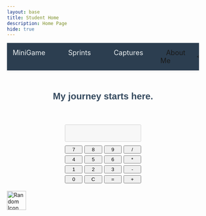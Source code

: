 ```yaml
---
layout: base
title: Student Home 
description: Home Page
hide: true
---
```


<nav style="background-color: #2c3e50; padding: 15px 0; box-shadow: 0 2px 5px rgba(0, 0, 0, 0.1);">
    <ul style="list-style: none; margin: 0; padding: 0; display: flex; justify-content: center; gap: 30px;">
        <li><a href="http://127.0.0.1:4100/DINESHSAHAI_CSA_2025/2024/09/03/Minigame.html" style="text-decoration: none; color: #ecf0f1; font-size: 18px; padding: 8px 15px; border-radius: 4px; transition: background-color 0.3s;">MiniGame</a></li>
        <li><a href="http://127.0.0.1:4100/DINESHSAHAI_CSA_2025/2024/08/28/Hacks-Summary.html" style="text-decoration: none; color: #ecf0f1; font-size: 18px; padding: 8px 15px; border-radius: 4px; transition: background-color 0.3s;">Sprints</a></li>
        <li><a href="http://127.0.0.1:4100/DINESHSAHAI_CSA_2025/2024/08/24/capture.html" style="text-decoration: none; color: #ecf0f1; font-size: 18px; padding: 8px 15px; border-radius: 4px; transition: background-color 0.3s;">Captures</a></li>
        <li><a href="http://127.0.0.1:4100/DINESHSAHAI_CSA_2025/about/" style="text-decoration: none; font-size: 18px; padding: 8px 15px; border-radius: 4px; transition: background-color 0.3s;">About Me</a></li>
        
    </ul>
</nav>

<main style="padding: 20px; font-family: Arial, sans-serif; color: #34495e; text-align: center;">
    <h1 style="font-size: 24px; margin-bottom: 20px;">My journey starts here.</h1>
    <div id="nameDisplay" style="font-size: 20px; line-height: 1.5;"></div>
</main>

<script>
    const name = "My name is Dinesh Sahai, I am a CSA student at Del Norte High School";
    const displayElement = document.getElementById('nameDisplay');
    let index = 0;

    function typeCharacter() {
        if (index < name.length) {
            displayElement.textContent += name.charAt(index);
            index++;
            setTimeout(typeCharacter, 75); 
        }
    }

    typeCharacter();
</script>

<div id="calculator" style="max-width: 200px; margin: 20px auto;">
    <input type="text" id="display" style="width: 100%; padding: 10px; font-size: 18px; text-align: right;" disabled>
    <div style="display: grid; grid-template-columns: repeat(4, 1fr); gap: 5px; margin-top: 10px;">
        <button onclick="appendNumber('7')">7</button>
        <button onclick="appendNumber('8')">8</button>
        <button onclick="appendNumber('9')">9</button>
        <button onclick="appendOperator('/')">/</button>
        <button onclick="appendNumber('4')">4</button>
        <button onclick="appendNumber('5')">5</button>
        <button onclick="appendNumber('6')">6</button>
        <button onclick="appendOperator('*')">*</button>
        <button onclick="appendNumber('1')">1</button>
        <button onclick="appendNumber('2')">2</button>
        <button onclick="appendNumber('3')">3</button>
        <button onclick="appendOperator('-')">-</button>
        <button onclick="appendNumber('0')">0</button>
        <button onclick="clearDisplay()">C</button>
        <button onclick="calculateResult()">=</button>
        <button onclick="appendOperator('+')">+</button>
    </div>
</div>

<script>
    const display = document.getElementById('display');
    
    function appendNumber(number) {
        display.value += number;
    }

    function appendOperator(operator) {
        display.value += ' ' + operator + ' ';
    }

    function clearDisplay() {
        display.value = '';
    }

    function calculateResult() {
        try {
            display.value = eval(display.value);
        } catch {
            display.value = 'Error';
        }
    }
</script>

<div id="randomImage" onclick="sayRandomText();" style="position: absolute; cursor: pointer; z-index: 9999;">
        <img src="{{ site.baseurl }}/images/mort.png" alt="Random Icon" style="width: 50px; height: 50px;" />
    </div>

<script>
    // Variables to control image movement
    let posX = Math.random() * (window.innerWidth - 50);
    let posY = Math.random() * (window.innerHeight - 50);
    let velocityX = 1;
    let velocityY = 1;

    // Function to move the image
    function moveImage() {
        const image = document.getElementById('randomImage');
        const imageWidth = image.offsetWidth;
        const imageHeight = image.offsetHeight;

        // Update the position
        posX += velocityX;
        posY += velocityY;

        // Bounce off the walls
        if (posX <= 0 || posX + imageWidth >= window.innerWidth) {
            velocityX = -velocityX;
        }
        if (posY <= 0 || posY + imageHeight >= window.innerHeight) {
            velocityY = -velocityY;
        }

        // Apply the new position
        image.style.left = `${posX}px`;
        image.style.top = `${posY}px`;

        // Call the moveImage function repeatedly to keep the image moving
        requestAnimationFrame(moveImage);
    }

    // Start the image moving when the page loads
    window.onload = () => {
        moveImage();
    };

    // Function for text-to-speech on image click
    function sayRandomText() {
        const messages = ["Code Code Code"];
        const randomMessage = messages[Math.floor(Math.random() * messages.length)];
        const synth = window.speechSynthesis;
        const utterThis = new SpeechSynthesisUtterance(randomMessage);
        synth.speak(utterThis);
    }   